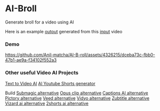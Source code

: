 # AI-Broll
Generate broll for a video using AI

Here is an example [output](https://github.com/Anil-matcha/AI-B-roll/blob/main/final_video_with_broll.mp4) generated from this [input](https://github.com/Anil-matcha/AI-B-roll/blob/main/video.mp4) video

### Demo

https://github.com/Anil-matcha/AI-B-roll/assets/4326215/dceba73c-fbb0-47b1-ae9a-f34102f552a3

### Other useful Video AI Projects

[Text to Video AI](https://github.com/SamurAIGPT/Text-To-Video-AI)
[AI Youtube Shorts generator](https://github.com/SamurAIGPT/AI-Youtube-Shorts-Generator/)

Build [Submagic alternative](https://www.vadoo.tv/submagic-alternative) [Opus clip alternative](https://www.vadoo.tv/opusclip-alternative) [Captions AI alternative](https://www.vadoo.tv/caption-ai-alternative) [Pictory alternative](https://www.vadoo.tv/pictory-alternative) [Veed alternative](https://www.vadoo.tv/veed-alternative) [Vidyo alternative](https://www.vadoo.tv/vidyo-ai-alternative) [Zubtitle alternative](https://www.vadoo.tv/zubtitle-alternative) [Vizard ai alternative](https://www.vadoo.tv/vizard-ai-alternative) [2shorts ai alternative](https://www.vadoo.tv/2short-ai-alternative)
